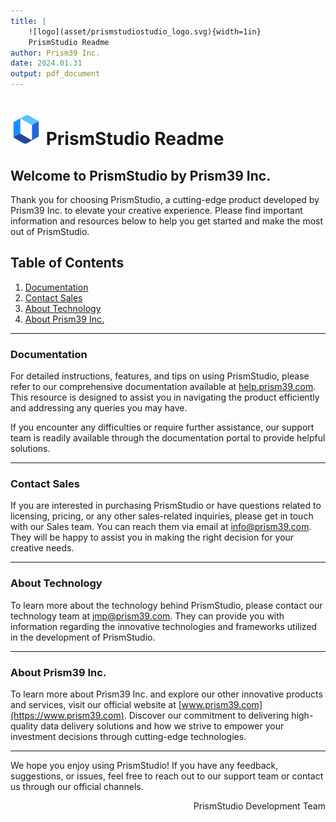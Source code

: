 ```yaml
---
title: |
    ![logo](asset/prismstudiostudio_logo.svg){width=1in}
    PrismStudio Readme
author: Prism39 Inc.
date: 2024.01.31
output: pdf_document
---
```


# <img src="asset/prismstudio_logo.svg" alt="drawing" width="50"/> PrismStudio Readme

## Welcome to PrismStudio by Prism39 Inc.

Thank you for choosing PrismStudio, a cutting-edge product developed by Prism39 Inc. to elevate your creative experience. Please find important information and resources below to help you get started and make the most out of PrismStudio.

## Table of Contents

1. [Documentation](#documentation)
2. [Contact Sales](#contact-sales)
3. [About Technology](#about-technology)
4. [About Prism39 Inc.](#about-prism39-inc)

---

### Documentation

For detailed instructions, features, and tips on using PrismStudio, please refer to our comprehensive documentation available at [help.prism39.com](https://help.prism39.com). This resource is designed to assist you in navigating the product efficiently and addressing any queries you may have.

If you encounter any difficulties or require further assistance, our support team is readily available through the documentation portal to provide helpful solutions.

---

### Contact Sales

If you are interested in purchasing PrismStudio or have questions related to licensing, pricing, or any other sales-related inquiries, please get in touch with our Sales team. You can reach them via email at [info@prism39.com](mailto:info@prism39.com). They will be happy to assist you in making the right decision for your creative needs.

---

### About Technology

To learn more about the technology behind PrismStudio, please contact our technology team at [jmp@prism39.com](mailto:jmp@prism39.com). They can provide you with information regarding the innovative technologies and frameworks utilized in the development of PrismStudio.

---

### About Prism39 Inc.

To learn more about Prism39 Inc. and explore our other innovative products and services, visit our official website at [www.prism39.com](https://www.prism39.com). Discover our commitment to delivering high-quality data delivery solutions and how we strive to empower your investment decisions through cutting-edge technologies.

---


We hope you enjoy using PrismStudio! If you have any feedback, suggestions, or issues, feel free to reach out to our support team or contact us through our official channels.


<div align="right"> <p> PrismStudio Development Team </p> </div>
